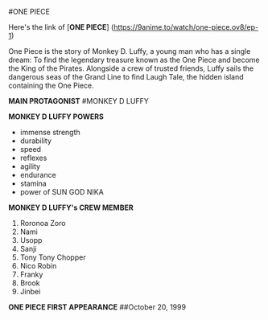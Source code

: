 #ONE PIECE

Here's the link of 
[**ONE PIECE**] (https://9anime.to/watch/one-piece.ov8/ep-1)

One Piece is the story of Monkey D. Luffy, a young man who has a single dream: To find the legendary treasure known as the One Piece and become the King of the Pirates. Alongside a crew of trusted friends, Luffy sails the dangerous seas of the Grand Line to find Laugh Tale, the hidden island containing the One Piece.

**MAIN PROTAGONIST**
#MONKEY D LUFFY 

**MONKEY D LUFFY POWERS**
- immense strength
- durability
- speed
- reflexes
- agility
- endurance
- stamina
- power of SUN GOD NIKA

**MONKEY D LUFFY's CREW MEMBER**
1. Roronoa Zoro
2. Nami
3. Usopp
4. Sanji
5. Tony Tony Chopper
6. Nico Robin
7. Franky
8. Brook
9. Jinbei

**ONE PIECE FIRST APPEARANCE**
##October 20, 1999

